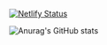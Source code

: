 [![Netlify Status](https://api.netlify.com/api/v1/badges/8ee6936a-585d-4a19-8a5b-ba8b3b524296/deploy-status)](https://app.netlify.com/projects/canon-ls/deploys)

![Anurag's GitHub stats](https://github-readme-stats.vercel.app/api?username=carlfreeman&show_icons=true&theme=dark)
